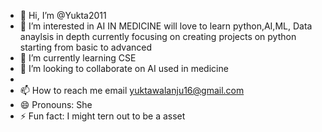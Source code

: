 - 👋 Hi, I’m @Yukta2011
- 👀 I’m interested in AI IN MEDICINE will love to learn python,AI,ML, Data anaylsis in depth currently focusing on creating projects on python starting from basic to advanced
- 🌱 I’m currently learning CSE 
- 💞️ I’m looking to collaborate on AI used in medicine
- 
- 📫 How to reach me email yuktawalanju16@gmail.com
- 😄 Pronouns: She
- ⚡ Fun fact: I might tern out to be a asset

<!---
Yukta2011/Yukta2011 is a ✨ special ✨ repository because its `README.md` (this file) appears on your GitHub profile.
You can click the Preview link to take a look at your changes.
--->
